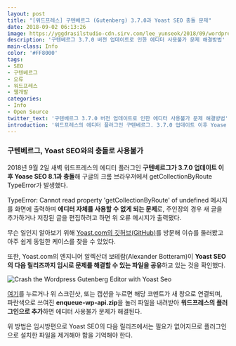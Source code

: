 ```yaml
---
layout: post
title: "[워드프레스] 구텐베르그 (Gutenberg) 3.7.0과 Yoast SEO 충돌 문제"
date: 2018-09-02 06:13:26
image: https://yggdrasilstudio-cdn.sirv.com/lee_yunseok/2018/09/wordpress_gutenberg_editor_crash_with_yoast_seo.webp
description: '구텐베르그 3.7.0 버전 업데이트로 인한 에디터 사용불가 문제 해결방법'
main-class: Info
color: '#FF8000'
tags:
- SEO
- 구텐베르그
- 오류
- 워드프레스
- 웹개발
categories:
- Info
- Open Source
twitter_text: '구텐베르그 3.7.0 버전 업데이트로 인한 에디터 사용불가 문제 해결방법'
introduction: '워드프레스의 에디터 플러그인 구텐베르그. 3.7.0 업데이트 이후 Yoase SEO 8.1과 충돌해 구글의 크롬 브라우저에서 getCollectionByRoute TypeError가 발생했다...'
---
```


### 구텐베르그, Yoast SEO와의 충돌로 사용불가

2018년 9월 2일 새벽 워드프레스의 에디터 플러그인 **구텐베르그가 3.7.0 업데이트 이후 Yoase SEO 8.1과 충돌**해 구글의 크롬 브라우저에서 getCollectionByRoute TypeError가 발생했다.  
    
TypeError: Cannot read property 'getCollectionByRoute' of undefined 메시지를 화면에 출력하며 **에디터 자체를 사용할 수 없게 되는 문제**로, 주인장의 경우 새 글을 추가하거나 저장된 글을 편집하려고 하면 위 오류 메시지가 출력됐다.
        
무슨 일인지 알아보기 위해 [Yoast.com의 깃허브(GitHub)](https://github.com/Yoast/wordpress-seo/issues/10867)를 방문해 이슈를 둘러봤고 아주 쉽게 동일한 케이스를 찾을 수 있었다.
            
또한, Yoast.com의 엔지니어 알렉산더 보테람(Alexander Botteram)이 **Yoast SEO의 다음 릴리즈까지 임시로 문제를 해결할 수 있는 파일을 공유**하고 있는 것을 확인했다.
                
![﻿Crash the Wordpress Gutenberg Editor with Yoast Seo](https://yggdrasilstudio-cdn.sirv.com/lee_yunseok/2018/09/wordpress_gutenberg_editor_crash_with_yoast_seo.webp)

[여기](https://github.com/Yoast/wordpress-seo/issues/10867#issuecomment-417696845)를 누르거나 위 스크린샷, 또는 캡션을 누르면 해당 코멘트가 새 창으로 연결되며, 파란색으로 쓰여진 **enqueue-wp-api.zip**을 눌러 파일을 내려받아 **워드프레스의 플러그인으로 추가**하면 에디터 사용불가 문제가 해결된다.
    
위 방법은 임시방편으로 Yoast SEO의 다음 릴리즈에서는 필요가 없어지므로 플러그인으로 설치한 파일을 제거해야 함을 기억해야 한다.